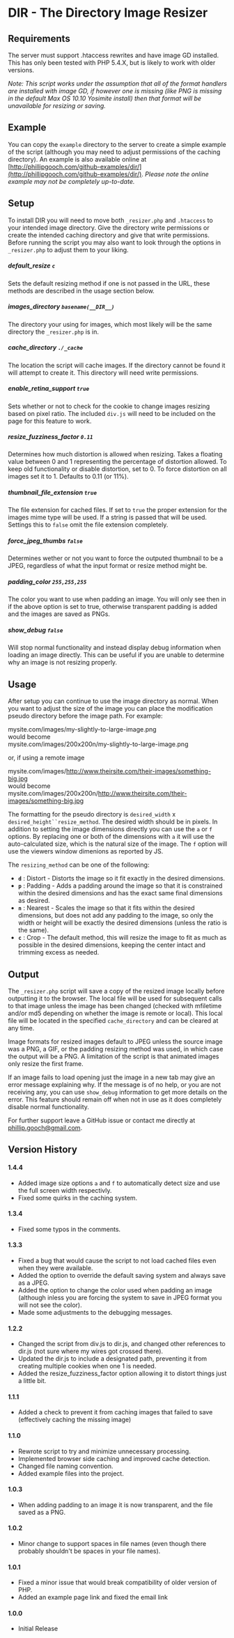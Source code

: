 # DIR - The Directory Image Resizer

## Requirements
The server must support .htaccess rewrites and have image GD installed. This has only been tested with PHP 5.4.X, but is likely to work with older versions.

_Note: This script works under the assumption that all of the format handlers are installed with image GD, if however one is missing (like PNG is missing in the default Max OS 10.10 Yosimite install) then that format will be unavailable for resizing or saving._

## Example
You can copy the `example` directory to the server to create a simple example of the script (although you may need to adjust permissions of the caching directory). An example is also available online at [http://phillipgooch.com/github-examples/dir/](http://phillipgooch.com/github-examples/dir/). _Please note the online example may not be completely up-to-date._

## Setup
To install DIR you will need to move both `_resizer.php` and `.htaccess` to your intended image directory. Give the directory write permissions or create the intended caching directory and give that write permissions. Before running the script you may also want to look through the options in `_resizer.php` to adjust them to your liking. 

##### default_resize `c` 
Sets the default resizing method if one is not passed in the URL, these methods are described in the usage section below. 

##### images_directory `basename(__DIR__)`
The directory your using for images, which most likely will be the same directory the `_resizer.php` is in.

##### cache_directory `./_cache`
The location the script will cache images. If the directory cannot be found it will attempt to create it. This directory will need write permissions.

##### enable_retina_support `true`
Sets whether or not to check for the cookie to change images resizing based on pixel ratio. The included `div.js` will need to be included on the page for this feature to work.

##### resize_fuzziness_factor `0.11`
Determines how much distortion is allowed when resizing. Takes a floating value between 0 and 1 representing the percentage of distortion allowed. To keep old functionality or disable distortion, set to 0. To force distortion on all images set it to 1. Defaults to 0.11 (or 11%).

##### thumbnail_file_extension `true`
The file extension for cached files. If set to `true` the proper extension for the images mime type will be used. If a string is passed that will be used. Settings this to `false` omit the file extension completely.

##### force_jpeg_thumbs `false`
Determines wether or not you want to force the outputed thumbnail to be a JPEG, regardless of what the input format or resize method might be.

##### padding_color `255,255,255`
The color you want to use when padding an image. You will only see then in if the above option is set to true, otherwise transparent padding is added and the images are saved as PNGs.

##### show_debug `false`
Will stop normal functionality and instead display debug information when loading an image directly. This can be useful if you are unable to determine why an image is not resizing properly.

## Usage
After setup you can continue to use the image directory as normal. When you want to adjust the size of the image you can place the modification pseudo directory before the image path. For example:

mysite.com/images/my-slightly-to-large-image.png  
would become  
mysite.com/images/200x200n/my-slightly-to-large-image.png

or, if using a remote image

mysite.com/images/http://www.theirsite.com/their-images/something-big.jpg  
would become  
mysite.com/images/200x200n/http://www.theirsite.com/their-images/something-big.jpg

The formatting for the pseudo directory is `desired_width` x `desired_height``resize_method`. The desired width should be in pixels. In addition to setting the image dimensions directly you can use the `a` or `f` options. By replacing one or both of the dimensions with `a` it will use the auto-calculated size, which is the natural size of the image. The `f` option will use the viewers window dimenions as reported by JS. 

The `resizing_method` can be one of the following:

- **`d`** : Distort - Distorts the image so it fit exactly in the desired dimensions.
- **`p`** : Padding - Adds a padding around the image so that it is constrained within the desired dimensions and has the exact same final dimensions as desired.
- **`n`** : Nearest - Scales the image so that it fits within the desired dimensions, but does not add any padding to the image, so only the width or height will be exactly the desired dimensions (unless the ratio is the same).
- **`c`** : Crop - The default method, this will resize the image to fit as much as possible in the desired dimensions, keeping the center intact and trimming excess as needed.

## Output
The `_resizer.php` script will save a copy of the resized image locally before outputting it to the browser. The local file will be used for subsequent calls to that image unless the image has been changed (checked with mfiletime and/or md5 depending on whether the image is remote or local). This local file will be located in the specified `cache_directory` and can be cleared at any time.

Image formats for resized images default to JPEG unless the source image was a PNG, a GIF, or the padding resizing method was used, in which case the output will be a PNG. A limitation of the script is that animated images only resize the first frame.

If an image fails to load opening just the image in a new tab may give an error message explaining why. If the message is of no help, or you are not receiving any, you can use `show_debug` information to get more details on the error. This feature should remain off when not in use as it does completely disable normal functionality.

For further support leave a GitHub issue or contact me directly at [phillip.gooch@gmail.com](mailto:phillip.gooch@gmail.com).

## Version History
#### 1.4.4
- Added image size options `a` and `f` to automatically detect size and use the full screen width respectivly.
- Fixed some quirks in the caching system.

#### 1.3.4
- Fixed some typos in the comments.

#### 1.3.3
- Fixed a bug that would cause the script to not load cached files even when they were available.
- Added the option to override the default saving system and always save as a JPEG.
- Added the option to change the color used when padding an image (although inless you are forcing the system to save in JPEG format you will not see the color).
- Made some adjustments to the debugging messages.

#### 1.2.2
- Changed the script from div.js to dir.js, and changed other references to dir.js (not sure where my wires got crossed there).
- Updated the dir.js to include a designated path, preventing it from creating multiple cookies when one 1 is needed.
- Added the resize_fuzziness_factor option allowing it to distort things just a little bit. 

#### 1.1.1
- Added a check to prevent it from caching images that failed to save (effectively caching the missing image)

#### 1.1.0
- Rewrote script to try and minimize unnecessary processing. 
- Implemented browser side caching and improved cache detection.
- Changed file naming convention.
- Added example files into the project.

#### 1.0.3
- When adding padding to an image it is now transparent, and the file saved as a PNG.

#### 1.0.2
- Minor change to support spaces in file names (even though there probably shouldn't be spaces in your file names).

#### 1.0.1
- Fixed a minor issue that would break compatibility of older version of PHP.
- Added an example page link and fixed the email link

#### 1.0.0
- Initial Release